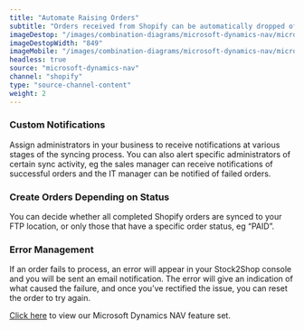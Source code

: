```yaml
---
title: "Automate Raising Orders"
subtitle: "Orders received from Shopify can be automatically dropped off at an FTP location as flat files."
imageDestop: "/images/combination-diagrams/microsoft-dynamics-nav/microsoft-dynamics-nav-shopify-orders.svg"
imageDestopWidth: "849"
imageMobile: "/images/combination-diagrams/microsoft-dynamics-nav/microsoft-dynamics-nav-shopify-orders.svg"
headless: true
source: "microsoft-dynamics-nav"
channel: "shopify"
type: "source-channel-content"
weight: 2
---
```


### Custom Notifications
Assign administrators in your business to receive notifications at various stages of the syncing process. You can also alert specific administrators of certain sync activity, eg the sales manager can receive notifications of successful orders and the IT manager can be notified of failed orders.

### Create Orders Depending on Status
You can decide whether all completed Shopify orders are synced to your FTP location, or only those that have a specific order status, eg “PAID”.

### Error Management
If an order fails to process, an error will appear in your Stock2Shop console and you will be sent an email notification. The error will give an indication of what caused the failure, and once you’ve rectified the issue, you can reset the order to try again.


[Click here](/help/features/microsoft-dynamics-nav/ "Microsoft Dynamics NAV Features") to view our Microsoft Dynamics NAV feature set.